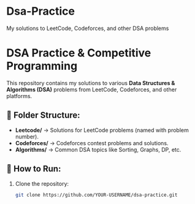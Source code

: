 # Dsa-Practice
My solutions to LeetCode, Codeforces, and other DSA problems
# DSA Practice & Competitive Programming  
This repository contains my solutions to various **Data Structures & Algorithms (DSA)** problems from LeetCode, Codeforces, and other platforms.  

## 📂 Folder Structure:
- **Leetcode/** → Solutions for LeetCode problems (named with problem number).  
- **Codeforces/** → Codeforces contest problems and solutions.  
- **Algorithms/** → Common DSA topics like Sorting, Graphs, DP, etc.  

## 🔧 How to Run:
1. Clone the repository:  
   ```sh
   git clone https://github.com/YOUR-USERNAME/dsa-practice.git
